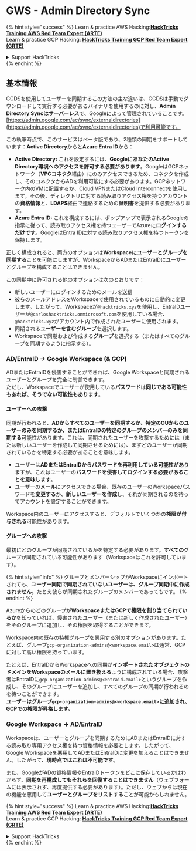 # GWS - Admin Directory Sync

{% hint style="success" %}
Learn & practice AWS Hacking:<img src="../../../.gitbook/assets/image (1).png" alt="" data-size="line">[**HackTricks Training AWS Red Team Expert (ARTE)**](https://training.hacktricks.xyz/courses/arte)<img src="../../../.gitbook/assets/image (1).png" alt="" data-size="line">\
Learn & practice GCP Hacking: <img src="../../../.gitbook/assets/image (2).png" alt="" data-size="line">[**HackTricks Training GCP Red Team Expert (GRTE)**<img src="../../../.gitbook/assets/image (2).png" alt="" data-size="line">](https://training.hacktricks.xyz/courses/grte)

<details>

<summary>Support HackTricks</summary>

* Check the [**subscription plans**](https://github.com/sponsors/carlospolop)!
* **Join the** 💬 [**Discord group**](https://discord.gg/hRep4RUj7f) or the [**telegram group**](https://t.me/peass) or **follow** us on **Twitter** 🐦 [**@hacktricks\_live**](https://twitter.com/hacktricks\_live)**.**
* **Share hacking tricks by submitting PRs to the** [**HackTricks**](https://github.com/carlospolop/hacktricks) and [**HackTricks Cloud**](https://github.com/carlospolop/hacktricks-cloud) github repos.

</details>
{% endhint %}

## 基本情報

GCDSを使用してユーザーを同期するこの方法の主な違いは、GCDSは手動でダウンロードして実行する必要があるバイナリを使用するのに対し、**Admin Directory Syncはサーバーレス**で、Googleによって管理されていることです。[https://admin.google.com/ac/sync/externaldirectories](https://admin.google.com/ac/sync/externaldirectories)で利用可能です。

この執筆時点で、このサービスはベータ版であり、2種類の同期をサポートしています：**Active Directory**からと**Azure Entra ID**から：

* **Active Directory:** これを設定するには、**GoogleにあなたのActive Directory環境へのアクセスを許可する必要があります**。GoogleはGCPネットワーク（**VPCコネクタ**経由）にのみアクセスできるため、コネクタを作成し、そのコネクタからADを利用可能にする必要があります。GCPネットワーク内のVMに配置するか、Cloud VPNまたはCloud Interconnectを使用します。その後、ディレクトリに対する読み取りアクセス権を持つアカウントの**資格情報**と、**LDAPS**経由で連絡するための**証明書**を提供する必要があります。
* **Azure Entra ID:** これを構成するには、ポップアップで表示されるGoogleの指示に従って、読み取りアクセス権を持つユーザーでAzureに**ログインするだけです**。GoogleはEntra IDに対する読み取りアクセス権を持つトークンを保持します。

正しく構成されると、両方のオプションは**Workspaceにユーザーとグループを同期する**ことを可能にしますが、WorkspaceからADまたはEntraIDにユーザーとグループを構成することはできません。

この同期中に許可される他のオプションは次のとおりです：

* 新しいユーザーにログインするためのメールを送信
* 彼らのメールアドレスをWorkspaceで使用されているものに自動的に変更します。したがって、Workspaceが`@hacktricks.xyz`を使用し、EntraIDユーザーが`@carloshacktricks.onmicrosoft.com`を使用している場合、`@hacktricks.xyz`がアカウント内で作成されたユーザーに使用されます。
* 同期される**ユーザーを含むグループ**を選択します。
* Workspaceで同期および作成する**グループ**を選択する（またはすべてのグループを同期するように指示する）。

### AD/EntraID -> Google Workspace (& GCP)

ADまたはEntraIDを侵害することができれば、Google Workspaceと同期されるユーザーとグループを完全に制御できます。\
ただし、Workspaceでユーザーが使用している**パスワード**は**同じである可能性もあれば、そうでない可能性もあります**。

#### ユーザーへの攻撃

同期が行われると、**ADからすべてのユーザーを同期するか、特定のOUからのユーザーのみを同期するか、またはEntraIDの特定のグループのメンバーのみを同期する**可能性があります。これは、同期されたユーザーを攻撃するためには（または新しいユーザーを作成して同期させるためには）、まずどのユーザーが同期されているかを特定する必要があることを意味します。

* ユーザーは**ADまたはEntraIDからパスワードを再利用している可能性があります**が、これはユーザーの**パスワードを侵害してログインする必要があることを意味します**。
* ユーザーの**メール**にアクセスできる場合、既存のユーザーのWorkspaceパスワードを**変更する**か、**新しいユーザーを作成**し、それが同期されるのを待ってアカウントを設定することができます。

Workspace内のユーザーにアクセスすると、デフォルトでいくつかの**権限が付与される**可能性があります。

#### グループへの攻撃

最初にどのグループが同期されているかを特定する必要があります。**すべての**グループが同期されている可能性があります（Workspaceはこれを許可しています）。

{% hint style="info" %}
グループとメンバーシップがWorkspaceにインポートされても、**ユーザー同期で同期されていないユーザーは、グループ同期中に作成されません**。たとえ彼らが同期されたグループのメンバーであってもです。
{% endhint %}

Azureからのどのグループが**WorkspaceまたはGCPで権限を割り当てられているか**を知っていれば、侵害されたユーザー（または新しく作成されたユーザー）をそのグループに追加し、その権限を取得することができます。

Workspace内の既存の特権グループを悪用する別のオプションがあります。たとえば、グループ`gcp-organization-admins@<workspace.email>`は通常、GCPに対して高い権限を持っています。

たとえば、EntraIDからWorkspaceへの同期が**インポートされたオブジェクトのドメインをWorkspaceのメールに置き換える**ように構成されている場合、攻撃者はEntraIDに`gcp-organization-admins@<entraid.email>`というグループを作成し、そのグループにユーザーを追加し、すべてのグループの同期が行われるのを待つことができます。\
**ユーザーはグループ`gcp-organization-admins@<workspace.email>`に追加され、GCPでの権限が昇格します。**

### Google Workspace -> AD/EntraID

Workspaceは、ユーザーとグループを同期するためにADまたはEntraIDに対する読み取り専用アクセス権を持つ資格情報を必要とします。したがって、Google Workspaceを悪用してADまたはEntraIDに変更を加えることはできません。したがって、**現時点ではこれは不可能です**。

また、GoogleがADの資格情報やEntraIDトークンをどこに保存しているかはわからず、**同期を再構成してもそれらを回復することはできません**（ウェブフォームには表示されず、再度提供する必要があります）。ただし、ウェブからは現在の機能を悪用して**ユーザーとグループをリストする**ことが可能かもしれません。

{% hint style="success" %}
Learn & practice AWS Hacking:<img src="../../../.gitbook/assets/image (1).png" alt="" data-size="line">[**HackTricks Training AWS Red Team Expert (ARTE)**](https://training.hacktricks.xyz/courses/arte)<img src="../../../.gitbook/assets/image (1).png" alt="" data-size="line">\
Learn & practice GCP Hacking: <img src="../../../.gitbook/assets/image (2).png" alt="" data-size="line">[**HackTricks Training GCP Red Team Expert (GRTE)**<img src="../../../.gitbook/assets/image (2).png" alt="" data-size="line">](https://training.hacktricks.xyz/courses/grte)

<details>

<summary>Support HackTricks</summary>

* Check the [**subscription plans**](https://github.com/sponsors/carlospolop)!
* **Join the** 💬 [**Discord group**](https://discord.gg/hRep4RUj7f) or the [**telegram group**](https://t.me/peass) or **follow** us on **Twitter** 🐦 [**@hacktricks\_live**](https://twitter.com/hacktricks\_live)**.**
* **Share hacking tricks by submitting PRs to the** [**HackTricks**](https://github.com/carlospolop/hacktricks) and [**HackTricks Cloud**](https://github.com/carlospolop/hacktricks-cloud) github repos.

</details>
{% endhint %}
